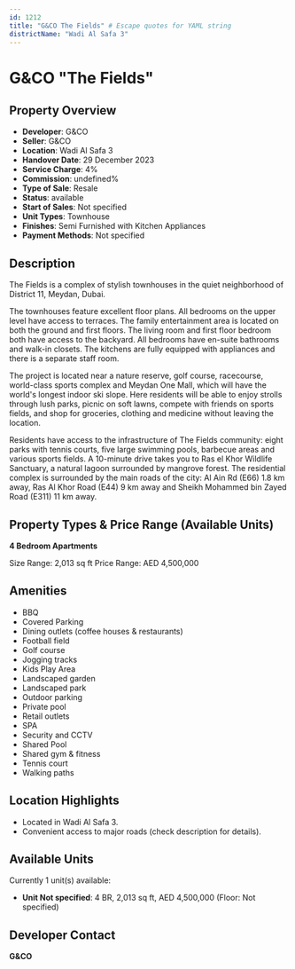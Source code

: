 ```yaml
---
id: 1212
title: "G&CO The Fields" # Escape quotes for YAML string
districtName: "Wadi Al Safa 3"
---
```


# G&CO "The Fields"

## Property Overview
- **Developer**: G&CO
- **Seller**: G&CO
- **Location**: Wadi Al Safa 3
- **Handover Date**: 29 December 2023
- **Service Charge**: 4%
- **Commission**: undefined%
- **Type of Sale**: Resale
- **Status**: available
- **Start of Sales**: Not specified
- **Unit Types**: Townhouse
- **Finishes**: Semi Furnished with Kitchen Appliances
- **Payment Methods**: Not specified

## Description
The Fields is a complex of stylish townhouses in the quiet neighborhood of District 11, Meydan, Dubai.

The townhouses feature excellent floor plans. All bedrooms on the upper level have access to terraces. The family entertainment area is located on both the ground and first floors. The living room and first floor bedroom both have access to the backyard. All bedrooms have en-suite bathrooms and walk-in closets. The kitchens are fully equipped with appliances and there is a separate staff room. 

The project is located near a nature reserve, golf course, racecourse, world-class sports complex and Meydan One Mall, which will have the world's longest indoor ski slope. Here residents will be able to enjoy strolls through lush parks, picnic on soft lawns, compete with friends on sports fields, and shop for groceries, clothing and medicine without leaving the location.

Residents have access to the infrastructure of The Fields community: eight parks with tennis courts, five large swimming pools, barbecue areas and various sports fields. A 10-minute drive takes you to Ras el Khor Wildlife Sanctuary, a natural lagoon surrounded by mangrove forest. The residential complex is surrounded by the main roads of the city: Al Ain Rd (E66) 1.8 km away, Ras Al Khor Road (E44) 9 km away and Sheikh Mohammed bin Zayed Road (E311) 11 km away.

## Property Types & Price Range (Available Units)
**4 Bedroom Apartments**

Size Range: 2,013 sq ft
Price Range: AED 4,500,000

## Amenities
- BBQ
- Covered Parking
- Dining outlets  (coffee houses & restaurants)
- Football field
- Golf course
- Jogging tracks
- Kids Play Area
- Landscaped garden
- Landscaped park
- Outdoor parking
- Private pool
- Retail outlets
- SPA
- Security and CCTV
- Shared Pool
- Shared gym & fitness
- Tennis court
- Walking paths

## Location Highlights
- Located in Wadi Al Safa 3.
- Convenient access to major roads (check description for details).

## Available Units
Currently 1 unit(s) available:
- **Unit Not specified**: 4 BR, 2,013 sq ft, AED 4,500,000 (Floor: Not specified)

## Developer Contact
**G&CO**
